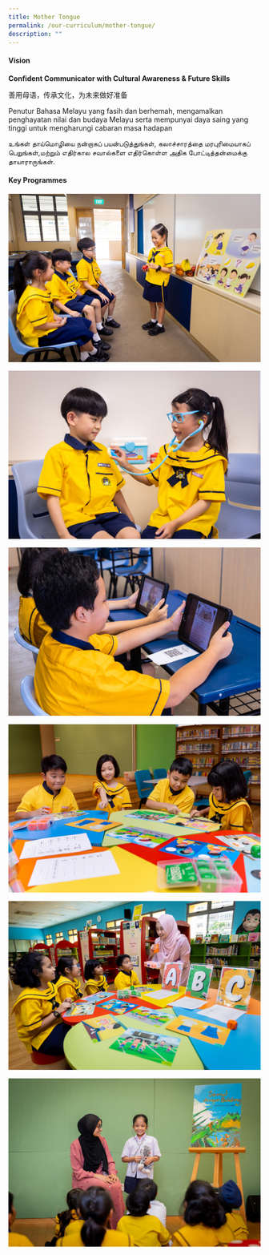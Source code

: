 ```yaml
---
title: Mother Tongue
permalink: /our-curriculum/mother-tongue/
description: ""
---
```

#### Vision

**Confident Communicator with Cultural Awareness & Future Skills**

善用母语，传承文化，为未来做好准备

Penutur Bahasa Melayu yang fasih dan berhemah, mengamalkan penghayatan nilai dan budaya Melayu serta mempunyai daya saing yang tinggi untuk mengharungi cabaran masa hadapan


உங்கள் தாய்மொழியை நன்றாகப் பயன்படுத்துங்கள், கலாச்சாரத்தை மரபுரிமையாகப் பெறுங்கள்,மற்றும் எதிர்கால சவால்களை எதிர்கொள்ள அதிக போட்டித்தன்மைக்கு தாயாராருங்கள்.

	
#### Key Programmes



![](/images/CL/cl1.jpg)

![](/images/CL/cl2.jpg)

![](/images/CL/cl4.jpg)

![](/images/ML/ml1.jpg)

![](/images/ML/ml2.jpg)

![](/images/ML/ml3.jpg)